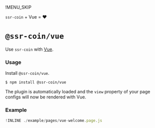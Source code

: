 !MENU_SKIP

`ssr-coin` + Vue = :heart:

# `@ssr-coin/vue`

Use `ssr-coin` with [Vue](https://github.com/vuejs/vue).

### Usage

Install `@ssr-coin/vue`.

~~~shell
$ npm install @ssr-coin/vue
~~~

The plugin is automatically loaded and
the `view` property of your page configs will now be rendered with Vue.

### Example

~~~js
!INLINE ./example/pages/vue-welcome.page.js
~~~
